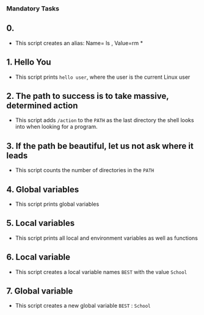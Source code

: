 ### Mandatory Tasks

## 0. <o>

- This script creates an alias: Name= ls , Value=rm *

## 1. Hello You

- This script prints `hello user`, where the user is the current Linux user

## 2. The path to success is to take massive, determined action

- This script adds `/action` to the `PATH` as the last directory the shell looks into when looking for a program.

## 3. If the path be beautiful, let us not ask where it leads

- This script counts the number of directories in the `PATH`

## 4. Global variables

- This script prints global variables

## 5. Local variables

- This script prints all local and environment variables as well as functions


## 6. Local variable

- This script creates a local variable names `BEST` with the value `School`


## 7. Global variable

- This script creates a new global variable `BEST` : `School`



